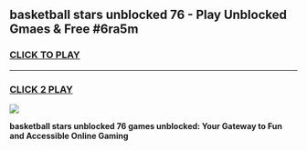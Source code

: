 
## basketball stars unblocked 76 - Play Unblocked Gmaes & Free #6ra5m
<h3>
<a href="https://news.freeplayer.one?title=basketball_stars_unblocked_76&ref=24F">CLICK TO PLAY</a></h3>
<hr>

<h3>
<a href="https://news.freeplayer.one?title=basketball_stars_unblocked_76&ref=24F">CLICK 2 PLAY</a>
  
</h3>

<a href="https://news.freeplayer.one?title=basketball_stars_unblocked_76&ref=24F/"><img src="https://clearcache.store/games.png"></a>


**basketball stars unblocked 76 games unblocked: Your Gateway to Fun and Accessible Online Gaming**

